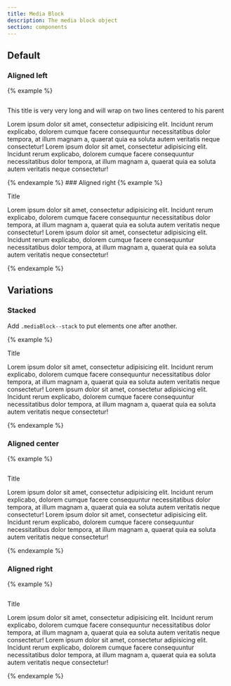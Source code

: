 ```yaml
---
title: Media Block
description: The media block object
section: components
---
```

## Default
### Aligned left
{% example %}
<div class="mediaBlock">
  <div class="mediaBlock-img">
    <img src="https://placekitten.com/g/48/48" alt="">
  </div>
  <div class="mediaBlock-content">
    <div class="mediaBlock-title"><p>This title is very very long and will wrap on two lines centered to his parent</p></div>
    <p>Lorem ipsum dolor sit amet, consectetur adipisicing elit. Incidunt rerum explicabo, dolorem cumque facere consequuntur necessitatibus dolor tempora, at illum magnam a, quaerat quia ea soluta autem veritatis neque consectetur! Lorem ipsum dolor sit amet, consectetur adipisicing elit. Incidunt rerum explicabo, dolorem cumque facere consequuntur necessitatibus dolor tempora, at illum magnam a, quaerat quia ea soluta autem veritatis neque consectetur!</p>
  </div>
</div>
{% endexample %}
### Aligned right
{% example %}
<div class="mediaBlock mediaBlock--right">
  <div class="mediaBlock-img">
    <img src="https://placekitten.com/g/48/48" alt="">
  </div>
  <div class="mediaBlock-content">
      <div class="mediaBlock-title"><p>Title</p></div>
    <p>Lorem ipsum dolor sit amet, consectetur adipisicing elit. Incidunt rerum explicabo, dolorem cumque facere consequuntur necessitatibus dolor tempora, at illum magnam a, quaerat quia ea soluta autem veritatis neque consectetur! Lorem ipsum dolor sit amet, consectetur adipisicing elit. Incidunt rerum explicabo, dolorem cumque facere consequuntur necessitatibus dolor tempora, at illum magnam a, quaerat quia ea soluta autem veritatis neque consectetur!</p>
  </div>
</div>
{% endexample %}

## Variations
### Stacked
<p class="sg">Add <code>.mediaBlock--stack</code> to put elements one after another.</p>
{% example %}
<div class="mediaBlock mediaBlock--stack">
  <div class="mediaBlock-img">
    <img src="https://placekitten.com/g/48/48" alt="">
  </div>
  <div class="mediaBlock-content">
      <div class="mediaBlock-title"><p>Title</p></div>
    <p>Lorem ipsum dolor sit amet, consectetur adipisicing elit. Incidunt rerum explicabo, dolorem cumque facere consequuntur necessitatibus dolor tempora, at illum magnam a, quaerat quia ea soluta autem veritatis neque consectetur! Lorem ipsum dolor sit amet, consectetur adipisicing elit. Incidunt rerum explicabo, dolorem cumque facere consequuntur necessitatibus dolor tempora, at illum magnam a, quaerat quia ea soluta autem veritatis neque consectetur!</p>
  </div>
</div>
{% endexample %}

### Aligned center
{% example %}
<div class="mediaBlock mediaBlock--stack mediaBlock--center">
  <div class="mediaBlock-img">
    <img src="https://placekitten.com/g/48/48" alt="">
  </div>
  <div class="mediaBlock-content">
      <div class="mediaBlock-title"><p>Title</p></div>
    <p>Lorem ipsum dolor sit amet, consectetur adipisicing elit. Incidunt rerum explicabo, dolorem cumque facere consequuntur necessitatibus dolor tempora, at illum magnam a, quaerat quia ea soluta autem veritatis neque consectetur! Lorem ipsum dolor sit amet, consectetur adipisicing elit. Incidunt rerum explicabo, dolorem cumque facere consequuntur necessitatibus dolor tempora, at illum magnam a, quaerat quia ea soluta autem veritatis neque consectetur!</p>
  </div>
</div>
{% endexample %}

### Aligned right
{% example %}
<div class="mediaBlock mediaBlock--stack mediaBlock--right">
  <div class="mediaBlock-img">
    <img src="https://placekitten.com/g/48/48" alt="">
  </div>
  <div class="mediaBlock-content">
      <div class="mediaBlock-title"><p>Title</p></div>
    <p>Lorem ipsum dolor sit amet, consectetur adipisicing elit. Incidunt rerum explicabo, dolorem cumque facere consequuntur necessitatibus dolor tempora, at illum magnam a, quaerat quia ea soluta autem veritatis neque consectetur! Lorem ipsum dolor sit amet, consectetur adipisicing elit. Incidunt rerum explicabo, dolorem cumque facere consequuntur necessitatibus dolor tempora, at illum magnam a, quaerat quia ea soluta autem veritatis neque consectetur!</p>
  </div>
</div>
{% endexample %}
